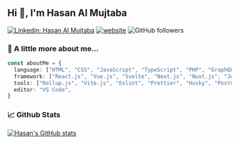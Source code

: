 ## Hi 👋, I'm Hasan Al Mujtaba

[![Linkedin: Hasan Al Mujtaba](https://img.shields.io/badge/-Hasan-blue?style=flat-square&logo=Linkedin&logoColor=white&link=https://www.linkedin.com/in/hasan-al-mujtaba/)](https://www.linkedin.com/in/hasan-al-mujtaba/)
[![website](https://img.shields.io/badge/Website-46a2f1.svg?&style=flat-square&logo=Google-Chrome&logoColor=white&link=https://www.hasanproject.com)](https://www.hasanproject.com)
![GitHub followers](https://img.shields.io/github/followers/hasan-almujtaba?label=Follow&style=social)

### :round_pushpin: A little more about me...

```ts
const aboutMe = {
  language: ["HTML", "CSS", "JavaScript", "TypeScript", "PHP", "GraphQL", "SQL", "Sass"],
  framework: ["React.js", "Vue.js", "Svelte", "Next.js", "Nuxt.js", "Jest", "Vitest", "Tailwind CSS"],
  tools: ["Rollup.js", "Vite.js", "Eslint", "Prettier", "Husky", "PostCSS", "PNPM"],
  editor: "VS Code",
}
```

### :chart_with_upwards_trend: Github Stats

[![Hasan's GitHub stats](https://hasan-github-stats.vercel.app/api?username=hasan-almujtaba&show_icons=true&theme=transparent)](https://github.com/hasan-almujtaba/github-readme-stats)
